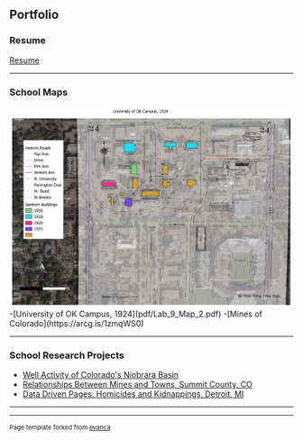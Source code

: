 ## Portfolio

### Resume
[Resume](pdf/Resume.pdf)


---

### School Maps 
<img src="images/Lab_9_Map_2.pdf?raw=true"/>
-[University of OK Campus, 1924](pdf/Lab_9_Map_2.pdf)                   
-[Mines of Colorado](https://arcg.is/1zmqWS0)

---


### School Research Projects

- [Well Activity of Colorado's Niobrara Basin](pdf/Nio_Basin.pdf)
- [Relationships Between Mines and Towns, Summit County, CO](pdf/Relationships.pdf)
- [Data Driven Pages: Homicides and Kidnappings, Detroit, MI](pdf/Lab_10.pdf)

---




---
<p style="font-size:11px">Page template forked from <a href="https://github.com/evanca/quick-portfolio">evanca</a></p>
<!-- Remove above link if you don't want to attibute -->
